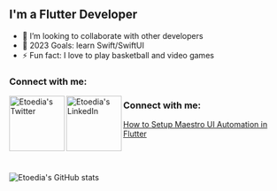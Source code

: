 ## I'm a Flutter Developer

- 👯 I’m looking to collaborate with other developers
- 🥅 2023 Goals: learn Swift/SwiftUI
- ⚡ Fun fact: I love to play basketball and video games

### Connect with me:
<a href="https://twitter.com/Etoedia">
  <img align="left" alt="Etoedia's Twitter" width="100px" src="https://img.shields.io/badge/Twitter-1DA1F2?style=for-the-badge&logo=Twitter&logoColor=white" />
</a>
<a href="https://www.linkedin.com/in/inyene-etoedia/">
  <img align="left" alt="Etoedia's LinkedIn" width="100px" src="https://img.shields.io/badge/LinkedIn-0A66C2?style=for-the-badge&logo=LinkedIn&logoColor=white" />
</a>

### Connect with me:
<p>
    <a href="https://medium.com/@etoedia/how-to-setup-maestro-ui-automation-in-flutter-14770f63bc61">
        How to Setup Maestro UI Automation in Flutter
    </a>
</p>
<br><br>

![Etoedia's GitHub stats](https://github-readme-stats.vercel.app/api?username=DavidEtoedia&show_icons=true&count_private=true&theme=dracula)
